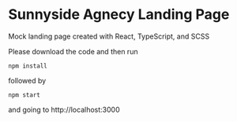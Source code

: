 # Sunnyside Agnecy Landing Page

Mock landing page created with React, TypeScript, and SCSS

Please download the code and then run

`npm install`

followed by

`npm start`

and going to
http://localhost:3000

